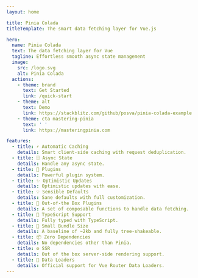 ```yaml
---
layout: home

title: Pinia Colada
titleTemplate: The smart data fetching layer for Vue.js

hero:
  name: Pinia Colada
  text: The data fetching layer for Vue
  tagline: Effortless smooth async state management
  image:
    src: /logo.svg
    alt: Pinia Colada
  actions:
    - theme: brand
      text: Get Started
      link: /quick-start
    - theme: alt
      text: Demo
      link: https://stackblitz.com/github/posva/pinia-colada-example
    - theme: cta mastering-pinia
      text: ' '
      link: https://masteringpinia.com

features:
  - title: ⚡️ Automatic Caching
    details: Smart client-side caching with request deduplication.
  - title: 🗄️ Async State
    details: Handle any async state.
  - title: 🔌 Plugins
    details: Powerful plugin system.
  - title: ✨ Optimistic Updates
    details: Optimistic updates with ease.
  - title: 💡 Sensible Defaults
    details: Sane defaults with full customization.
  - title: 🧩 Out-of-the Box Plugins
    details: A set of composable functions to handle data fetching.
  - title: 🔑 TypeScript Support
    details: Fully typed with TypeScript.
  - title: 💨 Small Bundle Size
    details: A baseline of ~2kb and fully tree-shakeable.
  - title: 📦 Zero Dependencies
    details: No dependencies other than Pinia.
  - title: ⚙️ SSR
    details: Out of the box server-side rendering support.
  - title: 🔄 Data Loaders
    details: Official support for Vue Router Data Loaders.
---
```


<script setup>
// import HomeSponsors from './.vitepress/theme/components/HomeSponsors.vue'
// import './.vitepress/theme/styles/home-links.css'
</script>

<!-- <HomeSponsors /> -->
